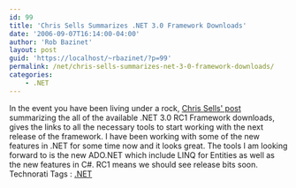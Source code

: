 ```yaml
---
id: 99
title: 'Chris Sells Summarizes .NET 3.0 Framework Downloads'
date: '2006-09-07T16:14:00-04:00'
author: 'Rob Bazinet'
layout: post
guid: 'https://localhost/~rbazinet/?p=99'
permalink: /net/chris-sells-summarizes-net-3-0-framework-downloads/
categories:
    - .NET
---
```


In the event you have been living under a rock, [Chris Sells' post](https://www.sellsbrothers.com/news/showTopic.aspx?ixTopic=2042) summarizing the all of the available .NET 3.0 RC1 Framework downloads, gives the links to all the necessary tools to start working with the next release of the framework. I have been working with some of the new features in .NET for some time now and it looks great. The tools I am looking forward to is the new ADO.NET which include LINQ for Entities as well as the new features in C#. RC1 means we should see release bits soon. Technorati Tags : [.NET](https://technorati.com/tag/DotNET)